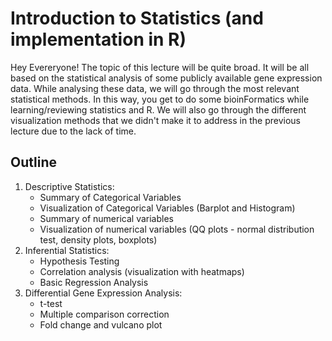 # Introduction to Statistics (and implementation in R)

Hey Evereryone! The topic of this lecture will be quite broad. It will be all based on the statistical analysis of some publicly available gene expression data. While analysing these data, we will go through the most relevant statistical methods. In this way, you get to do some bioinFormatics while learning/reviewing statistics and R. We will also go through the different visualization methods that we didn't make it to address in the previous lecture due to the lack of time. 

## Outline

1. Descriptive Statistics:
    - Summary of Categorical Variables
    - Visualization of Categorical Variables (Barplot and Histogram)
    - Summary of numerical variables
    - Visualization of numerical variables (QQ plots - normal distribution test, density plots, boxplots)
2. Inferential Statistics:
    - Hypothesis Testing 
    - Correlation analysis (visualization with heatmaps)
    - Basic Regression Analysis
3. Differential Gene Expression Analysis:
    - t-test
    - Multiple comparison correction
    - Fold change and vulcano plot
    
